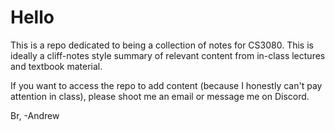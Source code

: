 # Hello
This is a repo dedicated to being a collection of notes for CS3080. This is ideally a cliff-notes style summary of relevant content from in-class lectures and textbook material.

If you want to access the repo to add content (because I honestly can't pay attention in class), please shoot me an email or message me on Discord.

Br,
-Andrew
